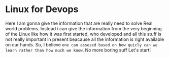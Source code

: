 # Linux for Devops #
Here I am gonna give the information that are really need to solve Real world problems. Instead i can give the information from the very beginning of the Linux like how it was first started, who developed and all this stuff is not really important in present beacause all the information is right available on our hands. So, I believe `one can assesed based on how quicly can we learn rather than how much we know`. No more boring suff Let's start!


